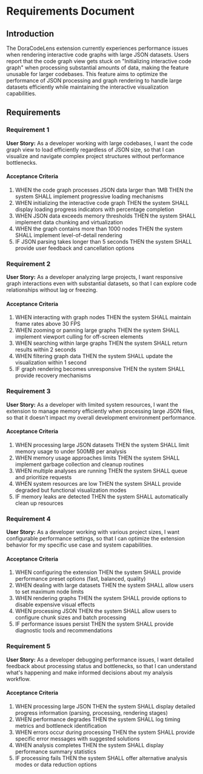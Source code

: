 # Requirements Document

## Introduction

The DoraCodeLens extension currently experiences performance issues when rendering interactive code graphs with large JSON datasets. Users report that the code graph view gets stuck on "Initializing interactive code graph" when processing substantial amounts of data, making the feature unusable for larger codebases. This feature aims to optimize the performance of JSON processing and graph rendering to handle large datasets efficiently while maintaining the interactive visualization capabilities.

## Requirements

### Requirement 1

**User Story:** As a developer working with large codebases, I want the code graph view to load efficiently regardless of JSON size, so that I can visualize and navigate complex project structures without performance bottlenecks.

#### Acceptance Criteria

1. WHEN the code graph processes JSON data larger than 1MB THEN the system SHALL implement progressive loading mechanisms
2. WHEN initializing the interactive code graph THEN the system SHALL display loading progress indicators with percentage completion
3. WHEN JSON data exceeds memory thresholds THEN the system SHALL implement data chunking and virtualization
4. WHEN the graph contains more than 1000 nodes THEN the system SHALL implement level-of-detail rendering
5. IF JSON parsing takes longer than 5 seconds THEN the system SHALL provide user feedback and cancellation options

### Requirement 2

**User Story:** As a developer analyzing large projects, I want responsive graph interactions even with substantial datasets, so that I can explore code relationships without lag or freezing.

#### Acceptance Criteria

1. WHEN interacting with graph nodes THEN the system SHALL maintain frame rates above 30 FPS
2. WHEN zooming or panning large graphs THEN the system SHALL implement viewport culling for off-screen elements
3. WHEN searching within large graphs THEN the system SHALL return results within 2 seconds
4. WHEN filtering graph data THEN the system SHALL update the visualization within 1 second
5. IF graph rendering becomes unresponsive THEN the system SHALL provide recovery mechanisms

### Requirement 3

**User Story:** As a developer with limited system resources, I want the extension to manage memory efficiently when processing large JSON files, so that it doesn't impact my overall development environment performance.

#### Acceptance Criteria

1. WHEN processing large JSON datasets THEN the system SHALL limit memory usage to under 500MB per analysis
2. WHEN memory usage approaches limits THEN the system SHALL implement garbage collection and cleanup routines
3. WHEN multiple analyses are running THEN the system SHALL queue and prioritize requests
4. WHEN system resources are low THEN the system SHALL provide degraded but functional visualization modes
5. IF memory leaks are detected THEN the system SHALL automatically clean up resources

### Requirement 4

**User Story:** As a developer working with various project sizes, I want configurable performance settings, so that I can optimize the extension behavior for my specific use case and system capabilities.

#### Acceptance Criteria

1. WHEN configuring the extension THEN the system SHALL provide performance preset options (fast, balanced, quality)
2. WHEN dealing with large datasets THEN the system SHALL allow users to set maximum node limits
3. WHEN rendering graphs THEN the system SHALL provide options to disable expensive visual effects
4. WHEN processing JSON THEN the system SHALL allow users to configure chunk sizes and batch processing
5. IF performance issues persist THEN the system SHALL provide diagnostic tools and recommendations

### Requirement 5

**User Story:** As a developer debugging performance issues, I want detailed feedback about processing status and bottlenecks, so that I can understand what's happening and make informed decisions about my analysis workflow.

#### Acceptance Criteria

1. WHEN processing large JSON THEN the system SHALL display detailed progress information (parsing, processing, rendering stages)
2. WHEN performance degrades THEN the system SHALL log timing metrics and bottleneck identification
3. WHEN errors occur during processing THEN the system SHALL provide specific error messages with suggested solutions
4. WHEN analysis completes THEN the system SHALL display performance summary statistics
5. IF processing fails THEN the system SHALL offer alternative analysis modes or data reduction options